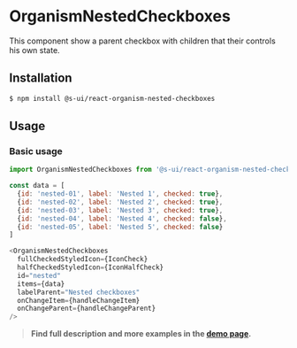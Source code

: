 # OrganismNestedCheckboxes

This component show a parent checkbox with children that their controls his own state.

## Installation

```sh
$ npm install @s-ui/react-organism-nested-checkboxes
```

## Usage

### Basic usage
```js
import OrganismNestedCheckboxes from '@s-ui/react-organism-nested-checkboxes'

const data = [
  {id: 'nested-01', label: 'Nested 1', checked: true},
  {id: 'nested-02', label: 'Nested 2', checked: true},
  {id: 'nested-03', label: 'Nested 3', checked: true},
  {id: 'nested-04', label: 'Nested 4', checked: false},
  {id: 'nested-05', label: 'Nested 5', checked: false}
]

<OrganismNestedCheckboxes
  fullCheckedStyledIcon={IconCheck}
  halfCheckedStyledIcon={IconHalfCheck}
  id="nested"
  items={data}
  labelParent="Nested checkboxes"
  onChangeItem={handleChangeItem}
  onChangeParent={handleChangeParent}
/>
```


> **Find full description and more examples in the [demo page](https://sui-components.now.sh/workbench/organism/nestedCheckboxes/demo).**